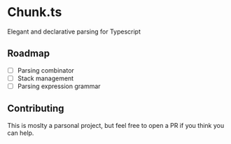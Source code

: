 # Chunk.ts

Elegant and declarative parsing for Typescript

## Roadmap

- [ ] Parsing combinator
- [ ] Stack management
- [ ] Parsing expression grammar

## Contributing

This is moslty a parsonal project, but feel free to open a PR if you think you can help.
